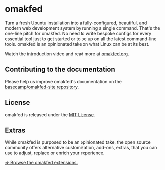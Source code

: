 # omakfed

Turn a fresh Ubuntu installation into a fully-configured, beautiful, and modern web development system by running a single command. That's the one-line pitch for omakfed. No need to write bespoke configs for every essential tool just to get started or to be up on all the latest command-line tools. omakfed is an opinionated take on what Linux can be at its best.

Watch the introduction video and read more at [omakfed.org](https://omakfed.org).

## Contributing to the documentation

Please help us improve omakfed's documentation on the [basecamp/omakfed-site repository](https://github.com/basecamp/omakfed-site).

## License

omakfed is released under the [MIT License](https://opensource.org/licenses/MIT).

## Extras

While omakfed is purposed to be an opinionated take, the open source community offers alternative customization, add-ons, extras, that you can use to adjust, replace or enrich your experience.

[⇒ Browse the omakfed extensions.](EXTENSIONS.md)

